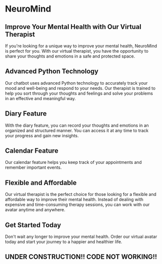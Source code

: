 # NeuroMind

## Improve Your Mental Health with Our Virtual Therapist

If you're looking for a unique way to improve your mental health, NeuroMind is perfect for you. With our virtual therapist, you have the opportunity to share your thoughts and emotions in a safe and protected space.

## Advanced Python Technology

Our chatbot uses advanced Python technology to accurately track your mood and well-being and respond to your needs. Our therapist is trained to help you sort through your thoughts and feelings and solve your problems in an effective and meaningful way.

## Diary Feature

With the diary feature, you can record your thoughts and emotions in an organized and structured manner. You can access it at any time to track your progress and gain new insights.

## Calendar Feature

Our calendar feature helps you keep track of your appointments and remember important events.

## Flexible and Affordable

Our virtual therapist is the perfect choice for those looking for a flexible and affordable way to improve their mental health. Instead of dealing with expensive and time-consuming therapy sessions, you can work with our avatar anytime and anywhere.

## Get Started Today

Don't wait any longer to improve your mental health. Order our virtual avatar today and start your journey to a happier and healthier life.

## UNDER CONSTRUCTION!! CODE NOT WORKING!!
